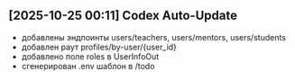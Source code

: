 ## [2025-10-25 00:11] Codex Auto-Update
- добавлены эндпоинты users/teachers, users/mentors, users/students
- добавлен раут profiles/by-user/{user_id}
- добавлено поле roles в UserInfoOut
- сгенерирован .env шаблон в /todo
